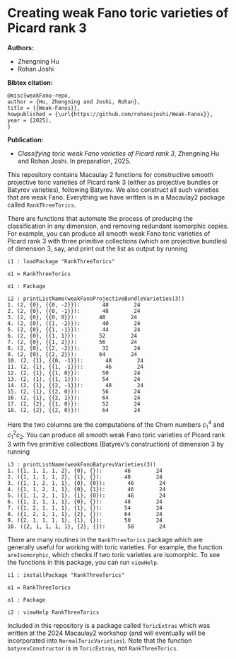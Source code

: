 # Creating weak Fano toric varieties of Picard rank 3

**Authors:**
- Zhengning Hu
- Rohan Joshi

**Bibtex citation:**
```
@misc{weakFano-repo,
author = {Hu, Zhengning and Joshi, Rohan},
title = {{Weak-Fanos}},
howpublished = {\url{https://github.com/rohansjoshi/Weak-Fanos}},
year = {2025},
}
```

**Publication:**
* *Classifying toric weak Fano varieties of Picard rank 3*, Zhengning Hu and Rohan Joshi. In preparation, 2025.

This repository contains Macaulay 2 functions for constructive smooth projective toric varieties of Picard rank 3 (either as projective bundles or Batyrev varieties), following Batyrev. We also construct all such varieties that are weak Fano. Everything we have written is in a Macaulay2 package called `RankThreeTorics`. 

There are functions that automate the process of producing the classification in any dimension, and removing redundant isomorphic copies. For example, you can produce all smooth weak Fano toric varieties of Picard rank 3 with three primitive collections (which are projective bundles) of dimension 3, say, and print out the list as output by running

```
i1 : loadPackage "RankThreeTorics"

o1 = RankThreeTorics

o1 : Package

i2 : printListName(weakFanoProjectiveBundleVarieties(3))
1. (2, {0}, {{0, -2}}):       48        24        
2. (2, {0}, {{0, -1}}):       48        24        
3. (2, {0}, {{0, 0}}):       48        24        
4. (2, {0}, {{1, -2}}):       40        24        
5. (2, {0}, {{1, -1}}):       44        24        
6. (2, {0}, {{1, 1}}):       52        24        
7. (2, {0}, {{1, 2}}):       56        24        
8. (2, {0}, {{2, -2}}):       32        24        
9. (2, {0}, {{2, 2}}):       64        24        
10. (2, {1}, {{0, -1}}):       48        24        
11. (2, {1}, {{1, -1}}):       46        24        
12. (2, {1}, {{1, 0}}):       50        24        
13. (2, {1}, {{1, 1}}):       54        24        
14. (2, {1}, {{2, -1}}):       48        24        
15. (2, {1}, {{2, 0}}):       56        24        
16. (2, {1}, {{2, 1}}):       64        24        
17. (2, {2}, {{1, 0}}):       52        24        
18. (2, {2}, {{2, 0}}):       64        24   
```

Here the two columns are the computations of the Chern numbers $c_1^4$ and $c_1^2 c_2$. You can produce all smooth weak Fano toric varieties of Picard rank 3 with five primitive collections (Batyrev's construction) of dimension 3 by running

```
i3 : printListName(weakFanoBatyrevVarieties(3))
1. ({1, 1, 1, 1, 2}, {0}, {}):       46        24        
2. ({1, 1, 1, 1, 2}, {1}, {}):       48        24        
3. ({1, 1, 2, 1, 1}, {0}, {0}):       46        24        
4. ({1, 1, 2, 1, 1}, {0}, {1}):       46        24        
5. ({1, 1, 2, 1, 1}, {1}, {0}):       46        24        
6. ({1, 2, 1, 1, 1}, {0}, {}):       48        24        
7. ({1, 2, 1, 1, 1}, {1}, {}):       54        24        
8. ({1, 2, 1, 1, 1}, {2}, {}):       64        24        
9. ({2, 1, 1, 1, 1}, {1}, {}):       50        24        
10. ({2, 1, 1, 1, 1}, {2}, {}):       58        24   
```

There are many routines in the `RankThreeTorics` package which are generally useful for working with toric varieties. For example, the function `areIsomorphic`, which checks if two toric varieties are isomorphic. To see the functions in this package, you can run `viewHelp`.

```
i1 : installPackage "RankThreeTorics"

o1 = RankThreeTorics

o1 : Package

i2 : viewHelp RankThreeTorics
```

Included in this repository is a package called `ToricExtras` which was written at the 2024 Macaulay2 workshop (and will eventually will be incorporated into `NormalToricVarieties`). Note that the function `batyrevConstructor` is in `ToricExtras`, not `RankThreeTorics`.